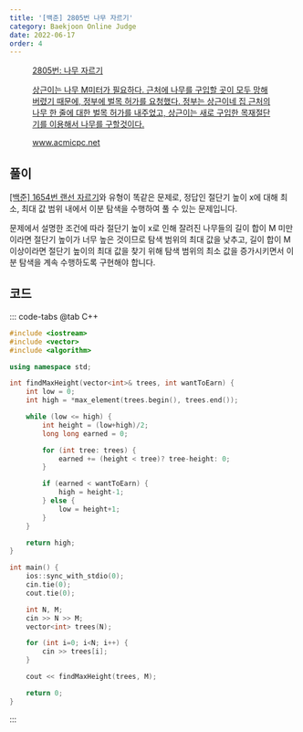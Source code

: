 ```yaml
---
title: '[백준] 2805번 나무 자르기'
category: Baekjoon Online Judge
date: 2022-06-17
order: 4
---
```


<figure class="opengraph"><a href="https://www.acmicpc.net/problem/2805" data-source-url="https://www.acmicpc.net/problem/2805">
<div class="og-image" style="background-image: url('https://drive.google.com/uc?export=view&id=1nCax5mgwtYA82T46I_ntU1afsBBNkrLr');"></div>
<div class="og-text">
<p class="og-title">2805번: 나무 자르기</p>
<p class="og-desc">상근이는 나무 M미터가 필요하다. 근처에 나무를 구입할 곳이 모두 망해버렸기 때문에, 정부에 벌목 허가를 요청했다. 정부는 상근이네 집 근처의 나무 한 줄에 대한 벌목 허가를 내주었고, 상근이는 새로 구입한 목재절단기를 이용해서 나무를 구할것이다.</p>
<p class="og-host">www.acmicpc.net</p></div></a></figure>

## 풀이
[[백준] 1654번 랜선 자르기](algorithm/boj/step-by-step/22-binary-search/3-1654/)와 유형이 똑같은 문제로, 정답인 절단기 높이 x에 대해 최소, 최대 값 범위 내에서 이분 탐색을 수행하여 풀 수 있는 문제입니다.

문제에서 설명한 조건에 따라 절단기 높이 x로 인해 잘려진 나무들의 길이 합이 M 미만이라면 절단기 높이가 너무 높은 것이므로 탐색 범위의 최대 값을 낮추고, 길이 합이 M 이상이라면 절단기 높이의 최대 값을 찾기 위해 탐색 범위의 최소 값을 증가시키면서 이분 탐색을 계속 수행하도록 구현해야 합니다.

## 코드
::: code-tabs
@tab C++
```cpp
#include <iostream>
#include <vector>
#include <algorithm>

using namespace std;

int findMaxHeight(vector<int>& trees, int wantToEarn) {
    int low = 0;
    int high = *max_element(trees.begin(), trees.end());

    while (low <= high) {
        int height = (low+high)/2;
        long long earned = 0;

        for (int tree: trees) {
            earned += (height < tree)? tree-height: 0;
        }

        if (earned < wantToEarn) {
            high = height-1;
        } else {
            low = height+1;
        }
    }

    return high;
}

int main() {
    ios::sync_with_stdio(0);
    cin.tie(0);
    cout.tie(0);

    int N, M;
    cin >> N >> M;
    vector<int> trees(N);

    for (int i=0; i<N; i++) {
        cin >> trees[i];
    }

    cout << findMaxHeight(trees, M);

    return 0;
}
```
:::
